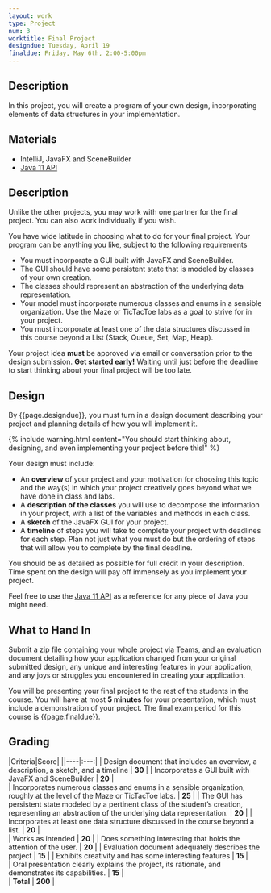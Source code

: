 ```yaml
---
layout: work
type: Project
num: 3
worktitle: Final Project
designdue: Tuesday, April 19
finaldue: Friday, May 6th, 2:00-5:00pm
---
```


## Description

In this project, you will create a program of your own design,
incorporating elements of data structures in your implementation.

## Materials

-   IntelliJ, JavaFX and SceneBuilder
-   [Java 11
    API](https://docs.oracle.com/en/java/javase/11/docs/api/index.html)

## Description

Unlike the other projects, you may work with one partner for the final
project. You can also work individually if you wish.

You have wide latitude in choosing what to do for your final project.
Your program can be anything you like,
subject to the following requirements

-   You must incorporate a GUI built with JavaFX and SceneBuilder.
-   The GUI should have some persistent state that is modeled by classes
    of your own creation.
-   The classes should represent an abstraction of the underlying data
    representation.
-   Your model must incorporate numerous classes and enums in a sensible
    organization. Use the Maze or TicTacToe labs as a goal to strive for
    in your project.
-   You must incorporate at least one of the data structures discussed
    in this course beyond a List (Stack, Queue, Set,
    Map, Heap).

Your project
idea **must** be approved via email or conversation prior to the design submission.
**Get started early!** Waiting until just before
the deadline to start thinking about your final project will be too
late.

## Design

By {{page.designdue}}, you must turn in a design document describing
your project and planning details of how you will implement it.

{% include warning.html content="You should start thinking about, designing, and even
implementing your project before this!" %}

Your design must include:

*   An **overview** of your project and your motivation for choosing this
    topic and the way(s) in which your project creatively goes beyond what
    we have done in class and labs.
*   A **description of the classes** you will use to decompose the
    information in your project, with a list of the variables and
    methods in each class.
*   A **sketch** of the JavaFX GUI for your project.
*   A **timeline** of steps you will take to complete your project with
    deadlines for each step. Plan not just what you must do but the
    ordering of steps that will allow you to complete by the final
    deadline.

You should be as detailed as possible for full credit in your
description. Time spent on the design will pay off immensely as you
implement your project.

Feel free to use the [Java 11
API](https://docs.oracle.com/en/java/javase/11/docs/api/index.html) as a
reference for any piece of Java you might need.

## What to Hand In

Submit a zip file containing your whole project via Teams, and an
evaluation document detailing how your application changed from your
original submitted design, any unique
and interesting features in your application, and any joys or struggles
you encountered in creating your application.

You will be presenting your final project to the rest of the students in
the course. You will have at most **5 minutes** for your presentation,
which must include a demonstration of your project. The final exam
period for this course is {{page.finaldue}}.

## Grading

|Criteria|Score|
||----|:---:|
| Design document that includes an overview, a description, a sketch, and a timeline | **30** |
| Incorporates a GUI built with JavaFX and SceneBuilder  |  **20**  |   
| Incorporates numerous classes and enums in a sensible organization, roughly at the level of the Maze or TicTacToe labs.  | **25**   |
| The GUI has persistent state modeled by a pertinent class of the student’s creation, representing an abstraction of the underlying data representation.  | **20**   |
| Incorporates at least one data structure discussed in the course beyond a list.  | **20**  |    
| Works as intended  |  **20**      |
| Does something interesting that holds the attention of the user.    |      **20**      |
| Evaluation document adequately describes the project   | **15**      |
| Exhibits creativity and has some interesting features    | **15**    |  
| Oral presentation clearly explains the project, its rationale, and demonstrates its capabilities.    |  **15**   |   
| **Total**   |  **200** |
